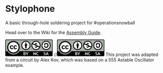 # Stylophone
A basic through-hole soldering project for #operationsnowball

Head over to the Wiki for the [Assembly Guide](https://github.com/PancakeLegend/Stylophone/wiki/Assembly-Guide).


[![CC-BY-NC-SA](https://github.com/PancakeLegend/Stylophone/blob/main/Wiki%20Resources/CC-BY-NC-SA.png)](https://creativecommons.org/licenses/by-nc-sa/4.0/)
//![CC-BY-NC-SA](https://github.com/PancakeLegend/Stylophone/blob/main/Wiki%20Resources/CC-BY-NC-SA.png)
This project was adapted from a circuit by Alex Kov, which was based on a 555 Astable Oscillator example.
